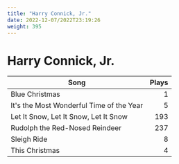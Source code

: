 ```yaml
---
title: "Harry Connick, Jr."
date: 2022-12-07/2022T23:19:26
weight: 395
---
```


# Harry Connick, Jr.

 Song | Plays 
----- | -----:
Blue Christmas | 1
It's the Most Wonderful Time of the Year | 5
Let It Snow, Let It Snow, Let It Snow | 193
Rudolph the Red-Nosed Reindeer | 237
Sleigh Ride | 8
This Christmas | 4
